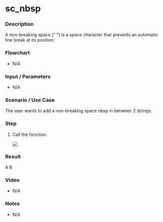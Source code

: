 # sc_nbsp

### Description

 A non-breaking space (" ") is a space character that prevents an automatic line break at its position.

### Flowchart

- N/A 

### Input / Parameters

- N/A

### Scenario / Use Case

The user wants to add a non-breaking space nbsp in between 2 strings.

### Step

1. Call the function.
    
    ![](../../../../document/function/SpecialCharacter/sc_nbsp/sc_nbsp-step-1.png?raw=true)
 
### Result

 A B
 
### Video

- N/A

<!--[![Video](http://i.imgur.com/Ot5DWAW.png)](https://youtu.be/StTqXEQ2l-Y?t=35s)-->

### Notes

- N/A